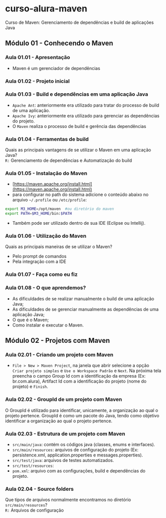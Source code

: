 # curso-alura-maven
Curso de Maven: Gerenciamento de dependências e build de aplicações Java

## Módulo 01 - Conhecendo o Maven
### Aula 01.01 - Apresentação
- Maven é um gerenciador de dependências

### Aula 01.02 - Projeto inicial

### Aula 01.03 - Build e dependências em uma aplicação Java
- `Apache Ant`: anteriormente era utilizado para tratar do processo de build de uma aplicação.
- `Apache Ivy`: anteriormente era utilizado para gerenciar as dependências do projeto.
- O `Maven` realiza o processo de build e gerência das dependências

### Aula 01.04 - Ferramentas de build
Quais as principais vantagens de se utilizar o Maven em uma aplicação Java?  
`R:` Gerenciamento de dependências e Automatização do build

### Aula 01.05 - Instalação do Maven
- [https://maven.apache.org/install.html](https://maven.apache.org/install.html)
- para configurar no path do sistema adicione o conteúdo abaixo no arquivo `~/.profile` ou `/etc/profile`:
```bash
export M3_HOME=/opt/maven  #ou diretório do maven
export PATH=$M3_HOME/bin:$PATH
```
- Também pode ser utilizado dentro de sua IDE (Eclipse ou Intellij).

### Aula 01.06 - Utilização do Maven
Quais as principais maneiras de se utilizar o Maven?
- Pelo prompt de comandos
- Pela integração com a IDE

### Aula 01.07 - Faça como eu fiz

### Aula 01.08 - O que aprendemos?
- As dificuldades de se realizar manualmente o build de uma aplicação Java;
- As dificuldades de se gerenciar manualmente as dependências de uma aplicação Java;
- O que é o Maven;
- Como instalar e executar o Maven.

## Módulo 02 - Projetos com Maven
### Aula 02.01 - Criando um projeto com Maven
- `File > New > Maven Project`, na janela que abrir selecione a opção `Criar projeto simples` e `Use o Workspace Padrão` e `Next`. Na próxima tela preencha o campo Group Id  com a identificação da empresa (Ex: br.com.alura), Artifact Id com a identificação do projeto (nome do projeto) e `Finish`.

### Aula 02.02 - GroupId de um projeto com Maven
O GroupId é utilizado para identificar, unicamente, a organização ao qual o projeto pertence. GroupId é como um pacote do Java, tendo como objetivo identificar a organização ao qual o projeto pertence.

### Aula 02.03 - Estrutura de um projeto com Maven
- `src/main/java`: contém os códigos java (classes, enums e interfaces).
- `src/main/resources`: arquivos de configuração do projeto (Ex: persistence.xml, application.properties e messages.properties).
- `src/test/java`: arquivos de testes automatizados.
- `src/test/resources`:
- `pom.xml`: arquivo com as configurações, build e dependências do projeto.

### Aula 02.04 - Source folders
Que tipos de arquivos normalmente encontramos no diretório `src/main/resources`?  
`R:` Arquivos de configuração
